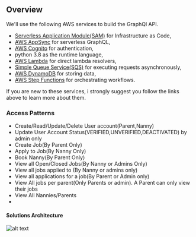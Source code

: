 ## Overview
We'll use the following AWS services to build the GraphQl API.
- [Serverless Application Module(SAM)](https://aws.amazon.com/serverless/sam/) for Infrastructure as Code,
- [AWS AppSync](https://aws.amazon.com/appsync/) for serverless GraphQL,
- [AWS Cognito](https://aws.amazon.com/cognito/) for authentication,
- python 3.8 as the runtime language,
- [AWS Lambda](https://aws.amazon.com/lambda/) for direct lambda resolvers,
- [Simple Queue Service(SQS)](https://aws.amazon.com/sqs/) for executing requests asynchronously,
- [AWS DynamoDB](https://aws.amazon.com/dynamodb/) for storing data,
- [AWS Step Functions](https://aws.amazon.com/step-functions/) for orchestrating workflows.

If you are new to these services, i strongly suggest you follow the links above to learn more about them.
### Access Patterns
- Create/Read/Update/Delete User account(Parent,Nanny)
- Update User Account Status(VERIFIED,UNVERIFIED,DEACTIVATED) by admin only
- Create Job(By Parent Only)
- Apply to Job(By Nanny Only)
- Book Nanny(By Parent Only)
- View all Open/Closed Jobs(By Nanny  or Admins Only)
- View all jobs applied to (By Nanny or admins only)
- View all applications for a job(By Parent or Admin only)
- View All jobs per parent(Only Parents or admin). A Parent can only view their jobs
- View All Nannies/Parents
-

#### Solutions Architecture

![alt text](https://raw.githubusercontent.com/trey-rosius/babysitter_api/master/book_nanny.png)

